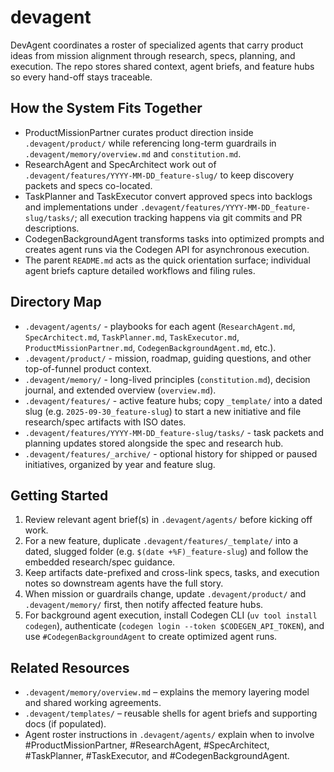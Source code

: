 # devagent

DevAgent coordinates a roster of specialized agents that carry product ideas from mission alignment through research, specs, planning, and execution. The repo stores shared context, agent briefs, and feature hubs so every hand-off stays traceable.

## How the System Fits Together
- ProductMissionPartner curates product direction inside `.devagent/product/` while referencing long-term guardrails in `.devagent/memory/overview.md` and `constitution.md`.
- ResearchAgent and SpecArchitect work out of `.devagent/features/YYYY-MM-DD_feature-slug/` to keep discovery packets and specs co-located.
- TaskPlanner and TaskExecutor convert approved specs into backlogs and implementations under `.devagent/features/YYYY-MM-DD_feature-slug/tasks/`; all execution tracking happens via git commits and PR descriptions.
- CodegenBackgroundAgent transforms tasks into optimized prompts and creates agent runs via the Codegen API for asynchronous execution.
- The parent `README.md` acts as the quick orientation surface; individual agent briefs capture detailed workflows and filing rules.

## Directory Map
- `.devagent/agents/` - playbooks for each agent (`ResearchAgent.md`, `SpecArchitect.md`, `TaskPlanner.md`, `TaskExecutor.md`, `ProductMissionPartner.md`, `CodegenBackgroundAgent.md`, etc.).
- `.devagent/product/` - mission, roadmap, guiding questions, and other top-of-funnel product context.
- `.devagent/memory/` - long-lived principles (`constitution.md`), decision journal, and extended overview (`overview.md`).
- `.devagent/features/` - active feature hubs; copy `_template/` into a dated slug (e.g. `2025-09-30_feature-slug`) to start a new initiative and file research/spec artifacts with ISO dates.
- `.devagent/features/YYYY-MM-DD_feature-slug/tasks/` - task packets and planning updates stored alongside the spec and research hub.
- `.devagent/features/_archive/` - optional history for shipped or paused initiatives, organized by year and feature slug.

## Getting Started
1. Review relevant agent brief(s) in `.devagent/agents/` before kicking off work.
2. For a new feature, duplicate `.devagent/features/_template/` into a dated, slugged folder (e.g. `$(date +%F)_feature-slug`) and follow the embedded research/spec guidance.
3. Keep artifacts date-prefixed and cross-link specs, tasks, and execution notes so downstream agents have the full story.
4. When mission or guardrails change, update `.devagent/product/` and `.devagent/memory/` first, then notify affected feature hubs.
5. For background agent execution, install Codegen CLI (`uv tool install codegen`), authenticate (`codegen login --token $CODEGEN_API_TOKEN`), and use `#CodegenBackgroundAgent` to create optimized agent runs.

## Related Resources
- `.devagent/memory/overview.md` – explains the memory layering model and shared working agreements.
- `.devagent/templates/` – reusable shells for agent briefs and supporting docs (if populated).
- Agent roster instructions in `.devagent/agents/` explain when to involve #ProductMissionPartner, #ResearchAgent, #SpecArchitect, #TaskPlanner, #TaskExecutor, and #CodegenBackgroundAgent.
